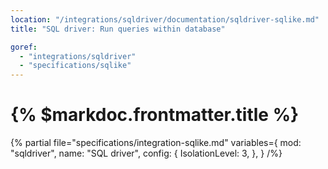 ```yaml
---
location: "/integrations/sqldriver/documentation/sqldriver-sqlike.md"
title: "SQL driver: Run queries within database"

goref:
  - "integrations/sqldriver"
  - "specifications/sqlike"
---
```


# {% $markdoc.frontmatter.title %}

{% partial file="specifications/integration-sqlike.md" variables={
    mod: "sqldriver",
    name: "SQL driver",
    config: {
      IsolationLevel: 3,
    },
  }
/%} 
